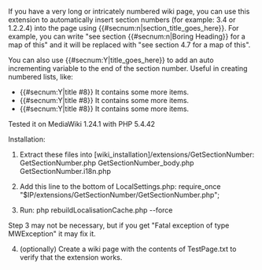 If you have a very long or intricately numbered wiki page, you can use this extension to automatically insert section numbers (for example: 3.4 or 1.2.2.4) into the page using {{#secnum:n|section_title_goes_here}}. For example, you can write "see section {{#secnum:n|Boring Heading}} for a map of this" and it will be replaced with "see section 4.7 for a map of this".

You can also use {{#secnum:Y|title_goes_here}} to add an auto incrementing variable to the end of the section number. Useful in creating numbered lists, like:
* {{#secnum:Y|title #8}} It contains some more items.
* {{#secnum:Y|title #8}} It contains some more items.
* {{#secnum:Y|title #8}} It contains some more items.

Tested it on MediaWiki 1.24.1 with PHP 5.4.42

Installation:

1. Extract these files into [wiki_installation]/extensions/GetSectionNumber:
GetSectionNumber.php
GetSectionNumber_body.php
GetSectionNumber.i18n.php

2. Add this line to the bottom of LocalSettings.php:
require_once "$IP/extensions/GetSectionNumber/GetSectionNumber.php";

3. Run: 
php rebuildLocalisationCache.php --force

Step 3 may not be necessary, but if you get "Fatal exception of type MWException"
it may fix it.

4. (optionally) Create a wiki page with the contents of TestPage.txt
to verify that the extension works.
